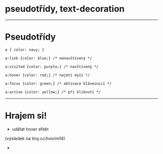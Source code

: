 <!-- .slide: data-state="c-slide-inter" -->

# pseudotřídy, text-decoration

---

# Pseudotřídy

<pre class="c-text-md fragment" contenteditable><code class="lang-css stretch" data-noescape>a { color: navy; }<span class="fragment">

a:link {color: blue;} /* nenavštívený */

a:visited {color: purple;} /* navštívený */

a:hover {color: red;} /* najetí myší */<span class="c-extra">

a:focus {color: green;} /* aktivace klávesnicí */

a:active {color: yellow;} /* při kliknutí */</span></span>
</code></pre>


---


<!-- .slide: data-state="c-slide-task" -->

# Hrajem si!

* udělat hover efekt

(výsledek na tiny.cc/tvorim14) <!-- .element: class="c-text-xs c-text-right" -->

>>>
*
